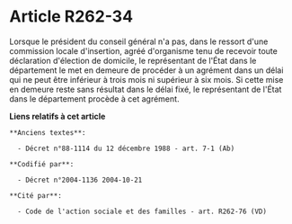 # Article R262-34

Lorsque le président du conseil général n'a pas, dans le ressort d'une commission locale d'insertion, agréé d'organisme tenu
de recevoir toute déclaration d'élection de domicile, le représentant de l'État dans le département le met en demeure de
procéder à un agrément dans un délai qui ne peut être inférieur à trois mois ni supérieur à six mois. Si cette mise en
demeure reste sans résultat dans le délai fixé, le représentant de l'État dans le département procède à cet agrément.

**Liens relatifs à cet article**

	**Anciens textes**:

	  - Décret n°88-1114 du 12 décembre 1988 - art. 7-1 (Ab)

	**Codifié par**:

	  - Décret n°2004-1136 2004-10-21

	**Cité par**:

	  - Code de l'action sociale et des familles - art. R262-76 (VD)
